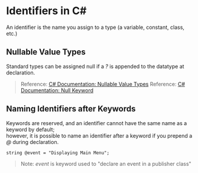 # Identifiers in C#
An identifier is the name you assign to a type (a variable, constant, class, etc.)

## Nullable Value Types
Standard types can be assigned null if a _?_ is appended to the datatype at declaration.
> Reference: [C# Documentation: Nullable Value Types](https://docs.microsoft.com/en-us/dotnet/csharp/language-reference/builtin-types/nullable-value-types)
> Reference: [C# Documentation: Null Keyword](https://docs.microsoft.com/en-us/dotnet/csharp/language-reference/keywords/null)

## Naming Identifiers after Keywords
Keywords are reserved, and an identifier cannot have the same name as a keyword by default; <br />
however, it is possible to name an identifier after a keyword if you prepend a _@_ during declaration.
```#C
string @event = "Displaying Main Menu";
```
> Note: _event_ is keyword used to "declare an event in a publisher class"
